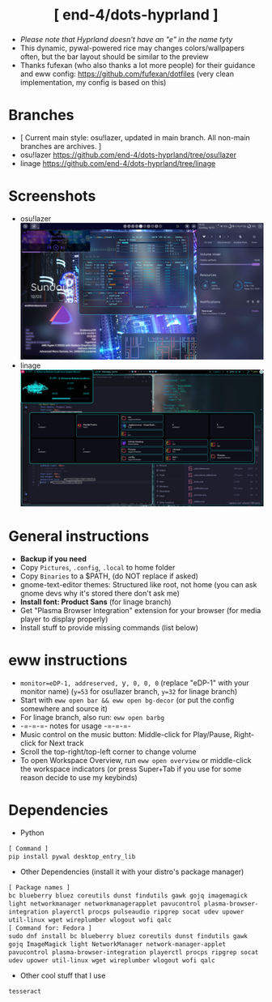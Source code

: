 <div align="center">
    <h1>[ end-4/dots-hyprland ]</h1>
    <h3></h3>
</div>

 - _Please note that Hyprland doesn't have an "e" in the name tyty_
 - This dynamic, pywal-powered rice may changes colors/wallpapers often, but the bar layout should be similar to the preview
 - Thanks fufexan (who also thanks a lot more people) for their guidance and eww config: https://github.com/fufexan/dotfiles (very clean implementation, my config is based on this)

# Branches
 - [ Current main style: osu!lazer, updated in main branch. All non-main branches are archives. ]
 - osu!lazer https://github.com/end-4/dots-hyprland/tree/osu!lazer
 - linage https://github.com/end-4/dots-hyprland/tree/linage

# Screenshots
 - osu!lazer
 ![dots-hyprland](./screenshot-17.png)
 - linage
 ![dots-hyprland](./screenshot-9.png)

# General instructions
 - **Backup if you need**
 - Copy `Pictures`, `.config`, `.local` to home folder
 - Copy `Binaries` to a $PATH, (do NOT replace if asked)
 - gnome-text-editor themes: Structured like root, not home (you can ask gnome devs why it's stored there don't ask me)
 - **Install font: Product Sans** (for linage branch)
 - Get "Plasma Browser Integration" extension for your browser (for media player to display properly)
 - Install stuff to provide missing commands (list below) 

# eww instructions
 - `monitor=eDP-1, addreserved, `y`, 0, 0, 0` (replace "eDP-1" with your monitor name) (`y=53` for osu!lazer branch, `y=32` for linage branch)
 - Start with `eww open bar && eww open bg-decor` (or put the config somewhere and source it)
 - For linage branch, also run: `eww open barbg`
 - -=-=-=- notes for usage -=-=-=-
 - Music control on the music button: Middle-click for Play/Pause, Right-click for Next track
 - Scroll the top-right/top-left corner to change volume
 - To open Workspace Overview, run `eww open overview` or middle-click the workspace indicators (or press Super+Tab if you use for some reason decide to use my keybinds)

# Dependencies
 - Python
```
[ Command ]
pip install pywal desktop_entry_lib
```
 - Other Dependencies (install it with your distro's package manager)
```
[ Package names ]
bc blueberry bluez coreutils dunst findutils gawk gojq imagemagick light networkmanager networkmanagerapplet pavucontrol plasma-browser-integration playerctl procps pulseaudio ripgrep socat udev upower util-linux wget wireplumber wlogout wofi qalc
[ Command for: Fedora ]
sudo dnf install bc blueberry bluez coreutils dunst findutils gawk gojq ImageMagick light NetworkManager network-manager-applet pavucontrol plasma-browser-integration playerctl procps ripgrep socat udev upower util-linux wget wireplumber wlogout wofi qalc
```
 - Other cool stuff that I use
```
tesseract
```
